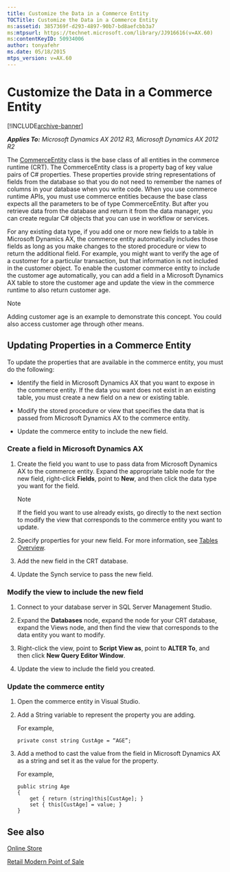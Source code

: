 ```yaml
---
title: Customize the Data in a Commerce Entity
TOCTitle: Customize the Data in a Commerce Entity
ms:assetid: 3857369f-d293-4897-90b7-bd8aefcbb3a7
ms:mtpsurl: https://technet.microsoft.com/library/JJ916616(v=AX.60)
ms:contentKeyID: 50934006
author: tonyafehr
ms.date: 05/18/2015
mtps_version: v=AX.60
---
```


# Customize the Data in a Commerce Entity 


[!INCLUDE[archive-banner](includes/archive-banner.md)]


_**Applies To:** Microsoft Dynamics AX 2012 R3, Microsoft Dynamics AX 2012 R2_

The [CommerceEntity](commerceentity-class-microsoft-dynamics-commerce-runtime-datamodel.md) class is the base class of all entities in the commerce runtime (CRT). The CommerceEntity class is a property bag of key value pairs of C\# properties. These properties provide string representations of fields from the database so that you do not need to remember the names of columns in your database when you write code. When you use commerce runtime APIs, you must use commerce entities because the base class expects all the parameters to be of type CommerceEntity. But after you retrieve data from the database and return it from the data manager, you can create regular C\# objects that you can use in workflow or services.

For any existing data type, if you add one or more new fields to a table in Microsoft Dynamics AX, the commerce entity automatically includes those fields as long as you make changes to the stored procedure or view to return the additional field. For example, you might want to verify the age of a customer for a particular transaction, but that information is not included in the customer object. To enable the customer commerce entity to include the customer age automatically, you can add a field in a Microsoft Dynamics AX table to store the customer age and update the view in the commerce runtime to also return customer age.


> [!NOTE]
> <P>Adding customer age is an example to demonstrate this concept. You could also access customer age through other means.</P>



## Updating Properties in a Commerce Entity

To update the properties that are available in the commerce entity, you must do the following:

  - Identify the field in Microsoft Dynamics AX that you want to expose in the commerce entity. If the data you want does not exist in an existing table, you must create a new field on a new or existing table.

  - Modify the stored procedure or view that specifies the data that is passed from Microsoft Dynamics AX to the commerce entity.

  - Update the commerce entity to include the new field.

### Create a field in Microsoft Dynamics AX

1.  Create the field you want to use to pass data from Microsoft Dynamics AX to the commerce entity. Expand the appropriate table node for the new field, right-click **Fields**, point to **New**, and then click the data type you want for the field.
    

    > [!NOTE]
    > <P>If the field you want to use already exists, go directly to the next section to modify the view that corresponds to the commerce entity you want to update.</P>



2.  Specify properties for your new field. For more information, see [Tables Overview](https://technet.microsoft.com/library/bb314725\(v=ax.60\)).

3.  Add the new field in the CRT database.

4.  Update the Synch service to pass the new field.

### Modify the view to include the new field

1.  Connect to your database server in SQL Server Management Studio.

2.  Expand the **Databases** node, expand the node for your CRT database, expand the Views node, and then find the view that corresponds to the data entity you want to modify.

3.  Right-click the view, point to **Script View as**, point to **ALTER To**, and then click **New Query Editor Window**.

4.  Update the view to include the field you created.

### Update the commerce entity

1.  Open the commerce entity in Visual Studio.

2.  Add a String variable to represent the property you are adding.
    
    For example,
    
        private const string CustAge = “AGE”;

3.  Add a method to cast the value from the field in Microsoft Dynamics AX as a string and set it as the value for the property.
    
    For example,
    
        public string Age
        {
            get { return (string)this[CustAge]; }
            set { this[CustAge] = value; }
        }

## See also

[Online Store](online-store.md)

[Retail Modern Point of Sale](retail-modern-point-of-sale.md)

  


